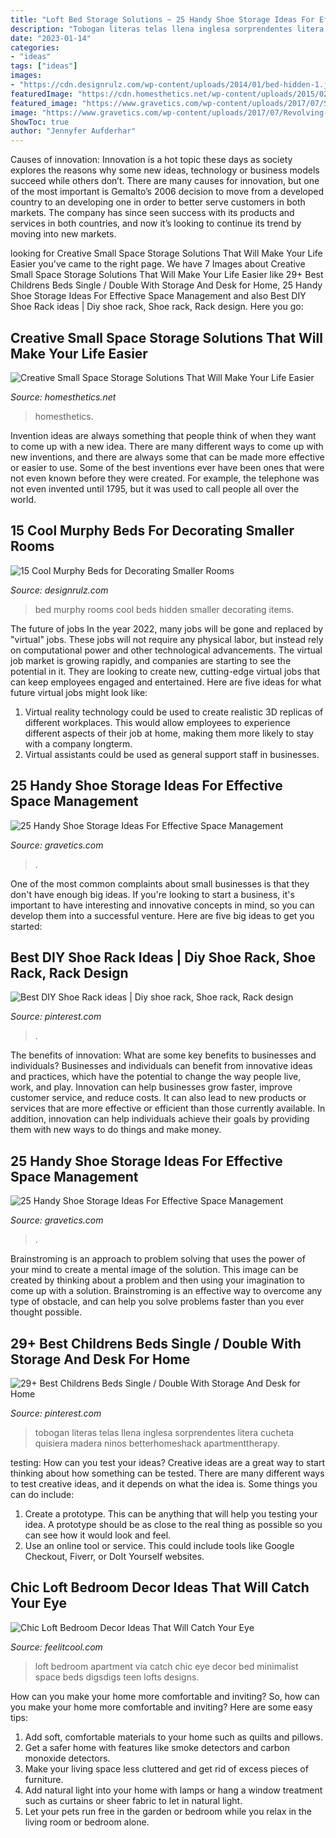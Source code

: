 ```yaml
---
title: "Loft Bed Storage Solutions ~ 25 Handy Shoe Storage Ideas For Effective Space Management"
description: "Tobogan literas telas llena inglesa sorprendentes litera cucheta quisiera madera ninos betterhomeshack apartmenttherapy"
date: "2023-01-14"
categories:
- "ideas"
tags: ["ideas"]
images:
- "https://cdn.designrulz.com/wp-content/uploads/2014/01/bed-hidden-1.jpg"
featuredImage: "https://cdn.homesthetics.net/wp-content/uploads/2015/02/77.jpg"
featured_image: "https://www.gravetics.com/wp-content/uploads/2017/07/Shoe-Drawer.jpg"
image: "https://www.gravetics.com/wp-content/uploads/2017/07/Revolving-Shoe-Cabinets.jpg"
ShowToc: true
author: "Jennyfer Aufderhar"
---
```



Causes of innovation:
Innovation is a hot topic these days as society explores the reasons why some new ideas, technology or business models succeed while others don’t. There are many causes for innovation, but one of the most important is Gemalto’s 2006 decision to move from a developed country to an developing one in order to better serve customers in both markets. The company has since seen success with its products and services in both countries, and now it’s looking to continue its trend by moving into new markets.

	

		
looking for Creative Small Space Storage Solutions That Will Make Your Life Easier you've came to the right page. We have 7 Images about Creative Small Space Storage Solutions That Will Make Your Life Easier like 29+ Best Childrens Beds Single / Double With Storage And Desk for Home, 25 Handy Shoe Storage Ideas For Effective Space Management and also Best DIY Shoe Rack ideas | Diy shoe rack, Shoe rack, Rack design. Here you go:
		
    
## Creative Small Space Storage Solutions That Will Make Your Life Easier

<img loading=lazy src="https://cdn.homesthetics.net/wp-content/uploads/2015/02/77.jpg" onerror="this.onerror=null;this.src='https://tse4.mm.bing.net/th?id=OIP.r8qhvSrDIfgtTH1PXiof6wHaOw&amp;pid=15.1';" alt="Creative Small Space Storage Solutions That Will Make Your Life Easier">

_Source: homesthetics.net_

>homesthetics. 

	

Invention ideas are always something that people think of when they want to come up with a new idea. There are many different ways to come up with new inventions, and there are always some that can be made more effective or easier to use. Some of the best inventions ever have been ones that were not even known before they were created. For example, the telephone was not even invented until 1795, but it was used to call people all over the world.

    
## 15 Cool Murphy Beds For Decorating Smaller Rooms

<img loading=lazy src="https://cdn.designrulz.com/wp-content/uploads/2014/01/bed-hidden-1.jpg" onerror="this.onerror=null;this.src='https://tse4.mm.bing.net/th?id=OIP.Fc9sV_Wr7b4cwNmUdC1XQgHaJ4&amp;pid=15.1';" alt="15 Cool Murphy Beds for Decorating Smaller Rooms">

_Source: designrulz.com_

>bed murphy rooms cool beds hidden smaller decorating items. 

	

The future of jobs
In the year 2022, many jobs will be gone and replaced by "virtual" jobs. These jobs will not require any physical labor, but instead rely on computational power and other technological advancements. The virtual job market is growing rapidly, and companies are starting to see the potential in it. They are looking to create new, cutting-edge virtual jobs that can keep employees engaged and entertained. Here are five ideas for what future virtual jobs might look like: 
1. Virtual reality technology could be used to create realistic 3D replicas of different workplaces. This would allow employees to experience different aspects of their job at home, making them more likely to stay with a company longterm. 
2. Virtual assistants could be used as general support staff in businesses.

    
## 25 Handy Shoe Storage Ideas For Effective Space Management

<img loading=lazy src="https://www.gravetics.com/wp-content/uploads/2017/07/Shoe-Drawer.jpg" onerror="this.onerror=null;this.src='https://tse4.mm.bing.net/th?id=OIP.cjrGKXQZ2lICu3QZntTEaQHaLH&amp;pid=15.1';" alt="25 Handy Shoe Storage Ideas For Effective Space Management">

_Source: gravetics.com_

>. 

	

One of the most common complaints about small businesses is that they don't have enough big ideas. If you're looking to start a business, it's important to have interesting and innovative concepts in mind, so you can develop them into a successful venture. Here are five big ideas to get you started: 

    
## Best DIY Shoe Rack Ideas | Diy Shoe Rack, Shoe Rack, Rack Design

<img loading=lazy src="https://i.pinimg.com/736x/cf/2d/66/cf2d66c0f945b075f83f26bd925ba1fe.jpg" onerror="this.onerror=null;this.src='https://tse4.mm.bing.net/th?id=OIP.Sqlqn6sE__gezFFXwV6e0gHaJ3&amp;pid=15.1';" alt="Best DIY Shoe Rack ideas | Diy shoe rack, Shoe rack, Rack design">

_Source: pinterest.com_

>. 

	

The benefits of innovation: What are some key benefits to businesses and individuals?
Businesses and individuals can benefit from innovative ideas and practices, which have the potential to change the way people live, work, and play. Innovation can help businesses grow faster, improve customer service, and reduce costs. It can also lead to new products or services that are more effective or efficient than those currently available. In addition, innovation can help individuals achieve their goals by providing them with new ways to do things and make money.

    
## 25 Handy Shoe Storage Ideas For Effective Space Management

<img loading=lazy src="https://www.gravetics.com/wp-content/uploads/2017/07/Revolving-Shoe-Cabinets.jpg" onerror="this.onerror=null;this.src='https://tse3.mm.bing.net/th?id=OIP.AZKSOYMvhUujgdyUW7QzoAHaLp&amp;pid=15.1';" alt="25 Handy Shoe Storage Ideas For Effective Space Management">

_Source: gravetics.com_

>. 

	

Brainstroming is an approach to problem solving that uses the power of your mind to create a mental image of the solution. This image can be created by thinking about a problem and then using your imagination to come up with a solution. Brainstroming is an effective way to overcome any type of obstacle, and can help you solve problems faster than you ever thought possible.

    
## 29+ Best Childrens Beds Single / Double With Storage And Desk For Home

<img loading=lazy src="https://i.pinimg.com/736x/c7/e1/ee/c7e1ee7b1262473a2030cdaacda4541f.jpg" onerror="this.onerror=null;this.src='https://tse4.mm.bing.net/th?id=OIP.rZ6SJNHyin9g7dcTzJXGOQHaE9&amp;pid=15.1';" alt="29+ Best Childrens Beds Single / Double With Storage And Desk for Home">

_Source: pinterest.com_

>tobogan literas telas llena inglesa sorprendentes litera cucheta quisiera madera ninos betterhomeshack apartmenttherapy. 

	

testing: How can you test your ideas?
Creative ideas are a great way to start thinking about how something can be tested. There are many different ways to test creative ideas, and it depends on what the idea is. Some things you can do include:
1. Create a prototype. This can be anything that will help you testing your idea. A prototype should be as close to the real thing as possible so you can see how it would look and feel.
2. Use an online tool or service. This could include tools like Google Checkout, Fiverr, or DoIt Yourself websites.

    
## Chic Loft Bedroom Decor Ideas That Will Catch Your Eye

<img loading=lazy src="http://feelitcool.com/wp-content/uploads/2016/01/cute-loft-bedroom.jpg" onerror="this.onerror=null;this.src='https://tse4.mm.bing.net/th?id=OIP.JqhvzgNYzKnFWSmuV8zWfgHaLH&amp;pid=15.1';" alt="Chic Loft Bedroom Decor Ideas That Will Catch Your Eye">

_Source: feelitcool.com_

>loft bedroom apartment via catch chic eye decor bed minimalist space beds digsdigs teen lofts designs. 

	

How can you make your home more comfortable and inviting?
So, how can you make your home more comfortable and inviting? Here are some easy tips: 
1. Add soft, comfortable materials to your home such as quilts and pillows. 
2. Get a safer home with features like smoke detectors and carbon monoxide detectors. 
3. Make your living space less cluttered and get rid of excess pieces of furniture. 
4. Add natural light into your home with lamps or hang a window treatment such as curtains or sheer fabric to let in natural light. 
5. Let your pets run free in the garden or bedroom while you relax in the living room or bedroom alone.

